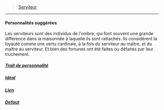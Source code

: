 ﻿---
!Items
Name: Personnalités suggérées
Id: background_serviteur_hd.md#personnalités-suggérées
ParentLink: background_serviteur_hd.md#serviteur
ParentName: Serviteur
NameLevel: 4
Attributes: {}
AttributesDictionary: >+
  {}

Description: >+
  Les serviteurs sont des individus de l'ombre, qui font souvent une grande différence dans la maisonnée à laquelle ils sont rattachés. Ils considèrent la loyauté comme une vertu cardinale, à la fois du serviteur au maître, et du maître au serviteur. Et bien des fortunes ont été faites ou défaites par leur truchement.

---
> [Serviteur](hd_background_serviteur.md)

---

#### Personnalités suggérées

Les serviteurs sont des individus de l'ombre, qui font souvent une grande différence dans la maisonnée à laquelle ils sont rattachés. Ils considèrent la loyauté comme une vertu cardinale, à la fois du serviteur au maître, et du maître au serviteur. Et bien des fortunes ont été faites ou défaites par leur truchement.



##### [Trait de personnalité](hd_background_serviteur_trait_de_personnalite.md)



##### [Idéal](hd_background_serviteur_ideal.md)



##### [Lien](hd_background_serviteur_lien.md)



##### [Défaut](hd_background_serviteur_defaut.md)

